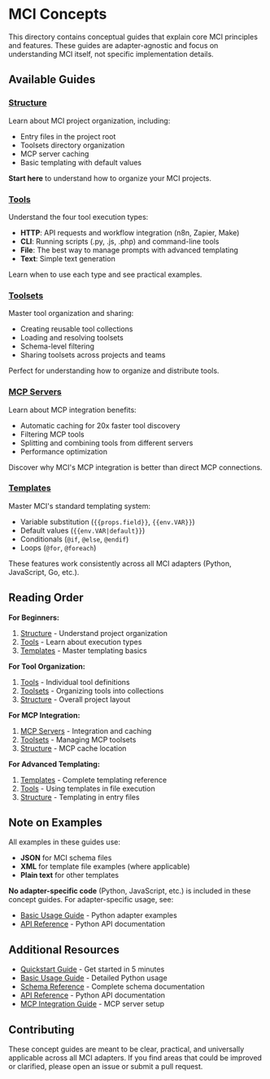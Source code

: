 # MCI Concepts

This directory contains conceptual guides that explain core MCI principles and features. These guides are adapter-agnostic and focus on understanding MCI itself, not specific implementation details.

## Available Guides

### [Structure](structure.md)
Learn about MCI project organization, including:
- Entry files in the project root
- Toolsets directory organization
- MCP server caching
- Basic templating with default values

**Start here** to understand how to organize your MCI projects.

### [Tools](tools.md)
Understand the four tool execution types:
- **HTTP**: API requests and workflow integration (n8n, Zapier, Make)
- **CLI**: Running scripts (.py, .js, .php) and command-line tools
- **File**: The best way to manage prompts with advanced templating
- **Text**: Simple text generation

Learn when to use each type and see practical examples.

### [Toolsets](toolsets.md)
Master tool organization and sharing:
- Creating reusable tool collections
- Loading and resolving toolsets
- Schema-level filtering
- Sharing toolsets across projects and teams

Perfect for understanding how to organize and distribute tools.

### [MCP Servers](mcp_servers.md)
Learn about MCP integration benefits:
- Automatic caching for 20x faster tool discovery
- Filtering MCP tools
- Splitting and combining tools from different servers
- Performance optimization

Discover why MCI's MCP integration is better than direct MCP connections.

### [Templates](templates.md)
Master MCI's standard templating system:
- Variable substitution (`{{props.field}}`, `{{env.VAR}}`)
- Default values (`{{env.VAR|default}}`)
- Conditionals (`@if`, `@else`, `@endif`)
- Loops (`@for`, `@foreach`)

These features work consistently across all MCI adapters (Python, JavaScript, Go, etc.).

## Reading Order

**For Beginners:**
1. [Structure](structure.md) - Understand project organization
2. [Tools](tools.md) - Learn about execution types
3. [Templates](templates.md) - Master templating basics

**For Tool Organization:**
1. [Tools](tools.md) - Individual tool definitions
2. [Toolsets](toolsets.md) - Organizing tools into collections
3. [Structure](structure.md) - Overall project layout

**For MCP Integration:**
1. [MCP Servers](mcp_servers.md) - Integration and caching
2. [Toolsets](toolsets.md) - Managing MCP toolsets
3. [Structure](structure.md) - MCP cache location

**For Advanced Templating:**
1. [Templates](templates.md) - Complete templating reference
2. [Tools](tools.md) - Using templates in file execution
3. [Structure](structure.md) - Templating in entry files

## Note on Examples

All examples in these guides use:
- **JSON** for MCI schema files
- **XML** for template file examples (where applicable)
- **Plain text** for other templates

**No adapter-specific code** (Python, JavaScript, etc.) is included in these concept guides. For adapter-specific usage, see:
- [Basic Usage Guide](../basic_usage.md) - Python adapter examples
- [API Reference](../api_reference.md) - Python API documentation

## Additional Resources

- [Quickstart Guide](../quickstart.md) - Get started in 5 minutes
- [Basic Usage Guide](../basic_usage.md) - Detailed Python usage
- [Schema Reference](../schema_reference.md) - Complete schema documentation
- [API Reference](../api_reference.md) - Python API documentation
- [MCP Integration Guide](../mcp_integration.md) - MCP server setup

## Contributing

These concept guides are meant to be clear, practical, and universally applicable across all MCI adapters. If you find areas that could be improved or clarified, please open an issue or submit a pull request.
